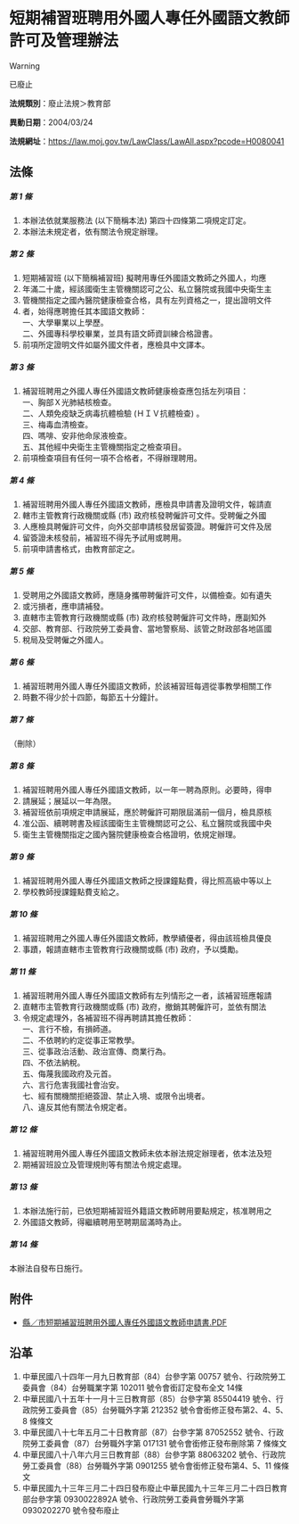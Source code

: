 # 短期補習班聘用外國人專任外國語文教師許可及管理辦法
> [!WARNING]
> 已廢止

**法規類別**：廢止法規＞教育部

**異動日期**：2004/03/24  

**法規網址**：https://law.moj.gov.tw/LawClass/LawAll.aspx?pcode=H0080041



## 法條
##### 第 1 條
1. 本辦法依就業服務法 (以下簡稱本法) 第四十四條第二項規定訂定。
1. 本辦法未規定者，依有關法令規定辦理。

##### 第 2 條
1. 短期補習班 (以下簡稱補習班) 擬聘用專任外國語文教師之外國人，均應
1. 年滿二十歲，經該國衛生主管機關認可之公、私立醫院或我國中央衛生主
1. 管機關指定之國內醫院健康檢查合格，具有左列資格之一，提出證明文件
1. 者，始得應聘擔任其本國語文教師：  
一、大學畢業以上學歷。  
二、外國專科學校畢業，並具有語文師資訓練合格證書。
1. 前項所定證明文件如屬外國文件者，應檢具中文譯本。

##### 第 3 條
1. 補習班聘用之外國人專任外國語文教師健康檢查應包括左列項目：  
一、胸部Ｘ光肺結核檢查。  
二、人類免疫缺乏病毒抗體檢驗 (ＨＩＶ抗體檢查) 。  
三、梅毒血清檢查。  
四、嗎啡、安非他命尿液檢查。  
五、其他經中央衛生主管機關指定之檢查項目。
1. 前項檢查項目有任何一項不合格者，不得辦理聘用。

##### 第 4 條
1. 補習班聘用外國人專任外國語文教師，應檢具申請書及證明文件，報請直
1. 轄市主管教育行政機關或縣 (市) 政府核發聘僱許可文件。受聘僱之外國
1. 人應檢具聘僱許可文件，向外交部申請核發居留簽證。聘僱許可文件及居
1. 留簽證未核發前，補習班不得先予試用或聘用。
1. 前項申請書格式，由教育部定之。

##### 第 5 條
1. 受聘用之外國語文教師，應隨身攜帶聘僱許可文件，以備檢查。如有遺失
1. 或污損者，應申請補發。
1. 直轄市主管教育行政機關或縣 (市) 政府核發聘僱許可文件時，應副知外
1. 交部、教育部、行政院勞工委員會、當地警察局、該管之財政部各地區國
1. 稅局及受聘僱之外國人。

##### 第 6 條
1. 補習班聘用外國人專任外國語文教師，於該補習班每週從事教學相關工作
1. 時數不得少於十四節，每節五十分鐘計。

##### 第 7 條
（刪除）

##### 第 8 條
1. 補習班聘用外國人專任外國語文教師，以一年一聘為原則。必要時，得申
1. 請展延；展延以一年為限。
1. 補習班依前項規定申請展延，應於聘僱許可期限屆滿前一個月，檢具原核
1. 准公函、續聘聘書及經該國衛生主管機關認可之公、私立醫院或我國中央
1. 衛生主管機關指定之國內醫院健康檢查合格證明，依規定辦理。

##### 第 9 條
1. 補習班聘用外國人專任外國語文教師之授課鐘點費，得比照高級中等以上
1. 學校教師授課鐘點費支給之。

##### 第 10 條
1. 補習班聘用之外國人專任外國語文教師，教學績優者，得由該班檢具優良
1. 事蹟，報請直轄市主管教育行政機關或縣 (市) 政府，予以獎勵。

##### 第 11 條
1. 補習班聘用外國人專任外國語文教師有左列情形之一者，該補習班應報請
1. 直轄市主管教育行政機關或縣 (市) 政府，撤銷其聘僱許可，並依有關法
1. 令規定處理外，各補習班不得再聘請其擔任教師：  
一、言行不檢，有損師道。  
二、不依聘約約定從事正常教學。  
三、從事政治活動、政治宣傳、商業行為。  
四、不依法納稅。  
五、侮蔑我國政府及元首。  
六、言行危害我國社會治安。  
七、經有關機關拒絕簽證、禁止入境、或限令出境者。  
八、違反其他有關法令規定者。

##### 第 12 條
1. 補習班聘用外國人專任外國語文教師未依本辦法規定辦理者，依本法及短
1. 期補習班設立及管理規則等有關法令規定處理。

##### 第 13 條
1. 本辦法施行前，已依短期補習班外籍語文教師聘用要點規定，核准聘用之
1. 外國語文教師，得繼續聘用至聘期屆滿時為止。

##### 第 14 條
本辦法自發布日施行。
## 附件
* [縣／市短期補習班聘用外國人專任外國語文教師申請書.PDF](https://law.moj.gov.tw/LawClass/LawGetFile.ashx?FileId=0000126647)
## 沿革
1. 中華民國八十四年一月九日教育部（84）台參字第 00757  號令、行政院勞工委員會（84）台勞職業字第 102011 號令會銜訂定發布全文 14條
1. 中華民國八十五年十一月十三日教育部（85）台參字第 85504419 號令、行政院勞工委員會（85）台勞職外字第 212352 號令會銜修正發布第2、4、5、8 條條文
1. 中華民國八十七年五月二十日教育部（87）台參字第 87052552 號令、行政院勞工委員會（87）台勞職外字第 017131 號令會銜修正發布刪除第 7  條條文
1. 中華民國八十八年六月三日教育部（88）台參字第 88063202 號令、行政院勞工委員會（88）台勞職外字第 0901255  號令會銜修正發布第4、5、11  條條文
1. 中華民國九十三年三月二十四日發布廢止中華民國九十三年三月二十四日教育部台參字第 0930022892A  號令、行政院勞工委員會勞職外字第 0930202270 號令發布廢止
